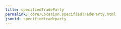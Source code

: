 ```yaml
---
title: specifiedTradeParty
permalink: core/Location.specifiedTradeParty.html
jsonid: specifiedtradeparty
---
```

